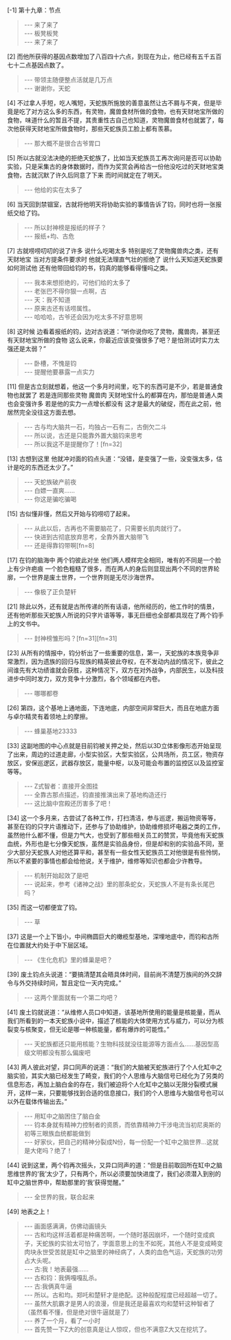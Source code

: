 
[-1] 第十九章：节点
>--- 来了来了<br>
>--- 板凳板凳<br>
>--- 来了来了<br>

[2] 而他所获得的基因点数增加了八百四十六点，到现在为止，他已经有五千五百七十二点基因点数了。
>--- 带领主随便整点活就是几万点<br>
>--- 谢谢你，天蛇<br>

[4] 不过拿人手短，吃人嘴短，天蛇族所施放的善意虽然让古不屑与不爽，但是毕竟是吃了对方这么多的东西，有灵物，魔兽食材所做的食物，也有天财地宝所做的食物，味道什么的暂且不提，其贵重性古自己也知道，灵物魔兽食材也就罢了，每次他获得天财地宝所做食物时，那些天蛇族员工脸上都有羡慕。
>--- 那大概不是很合古爷胃口<br>

[5] 所以古就没法决绝的拒绝天蛇族了，比如当天蛇族员工再次询问是否可以协助实验，只是采集古的身体数据时，而作为奖赏会再给古一份他没吃过的天财地宝类食物，古就沉默了许久后同意了下来 而时间就定在了明天。
>--- 他给的实在太多了<br>

[6] 当天回到禁锢室，古就将他明天将协助实验的事情告诉了钧，同时也将一张报纸交给了钧。
>--- 所以封神榜是报纸的样子？<br>
>--- 报纸+均、古危<br>

[7] 古就唠唠叨叨的说了许多 说什么吃喝太多 特别是吃了灵物魔兽肉之类，还有天财地宝 当对方提条件要求时 他就无法理直气壮的拒绝了 说什么天知道天蛇族要如何测试他 还有他带回给钧的书，钧真的能够看得懂吗之类。
>--- 我本来想拒绝的，可他们给的太多了<br>
>--- 老张巴不得你狠一点啊，古<br>
>--- 天：我不知道<br>
>--- 原来古还有话唠属性。<br>
>--- 哈哈哈，古爷还会因为吃太多不好意思啊<br>

[8] 这时候 边看着报纸的钧，边对古说道：“听你说你吃了灵物，魔兽肉，甚至还有天财地宝所做的食物 这么说来，你最近应该变强很多了吧？是怕测试时实力太强还是太弱？”
>--- 卧槽，不愧是钧<br>
>--- 提醒他要暴露一点实力<br>

[11] 但是古立刻就想着，他这一个多月时间里，吃下的东西可是不少，若是普通食物也就罢了 若是连同那些灵物 魔兽肉 天财地宝什么的都算在内，那怕是普通人类也会变强许多 若是他的实力一点增长都没有 这才是最大的破绽，而在此之前，他居然完全没往这方面去想。
>--- 古与均大脑共一石，均独占一石有二，古倒欠二斗<br>
>--- 所以说，古还是只能靠外置大脑钧来思考<br>
>--- 所以我这不是提醒你了！[fn=32]<br>

[13] 古想到这里 他就冲对面的钧点头道：“没错，是变强了一些，没变强太多，估计是吃的东西还太少了。”
>--- 天蛇族破产前夜<br>
>--- 白嫖一直爽……<br>
>--- 你这是骗吃骗喝<br>

[15] 古似懂非懂，然后又开始与钧唠叨了起来。
>--- 从此以后，古再也不需要脑花了，只需要长肌肉就行了。<br>
>--- 快进到古彻底放弃思考，全靠外置大脑带飞<br>
>--- 还是得靠钧带啊[fn=8]<br>

[17] 在钧的脑海中 两个钧彼此对坐 他们两人模样完全相同，唯有的不同是一个脸上有少许疤痕 一个脸色粗糙了很多，而在两人的身后则显现出两个不同的世界轮廓，一个世界是废土世界，一个世界则是无尽沙海世界。
>--- 像极了正负楚轩<br>

[21] 除此以外，还有就是古所传递的所有话语，他所经历的，他工作时的情景，还有他听那些天蛇族人所说的只字片语等等，事无巨细也全部都具现在了两个钧手上的文书中。
>--- 封神榜雏形吗？[fn=31][fn=31]<br>

[23] 从所有的情报中，钧分析出了一些重要的信息，第一，天蛇族的本族竞争非常激烈，因为遗族的回归与现族的精英彼此夺权，在不发动内战的情况下，彼此之间谁先有大功绩谁就会获胜，这种情况下，双方在对外战争，内部民生，以及科技进步中同时发力，双方竞争十分激烈，各个领域都在内卷。
>--- 哪哪都卷<br>

[26] 第四，这个基地上通地面，下连地底，内部空间非常巨大，而且在地底方面与卓尔精灵有着领地上的摩擦。
>--- 蜂巢基地23333<br>

[33] 这副地图的中心点就是目前钧被关押之处，然后以3D立体影像形态开始呈现了出来，周边的过道走廊，小型实验区，大型实验区，公共场所，员工区，物资存放区，安保巡逻区，武器存放区，能量中枢，以及可能会布置的监控区以及监控室等等。
>--- Z式智者：直接开全图挂<br>
>--- 全靠古那点描述，钧直接推演出来了基地构造还行<br>
>--- 这比脑中宫殿还历害多了吧！<br>

[34] 这一个多月来，古尝试了各种工作，打扫清洁，参与巡逻，搬运物资等等，甚至在钧的只字片语推动下，还参与了协助维护，协助维修损坏电器之类的工作，虽然他什么都不懂，但是力气大，也受到了那些相关员工的赞赏，毕竟他有天蛇族血统，外形也是七分像天蛇族，虽然是实验品身份，但是却和别的实验品不同，至少大部分天蛇族人对他还算平和，甚至有一些女性天蛇族员工对他很是有些怜悯，所以不紧要的事情也都会给他说，关于维护，维修等知识也都会少许教导。
>--- 机制开始起效了是吧<br>
>--- 说起来，参考《诸神之战》里的那条蛇女，天蛇族人不是有条长尾巴吗？<br>

[35] 而这一切都便宜了钧。
>--- 草<br>

[37] 这是一个上下皆小，中间椭圆巨大的橄榄型基地，深埋地底中，而钧和古所在位置就大约处于中下层区域。
>--- 《生化危机》里的蜂巢是吧？<br>

[39] 废土钧点头说道：“要搞清楚其会晤具体时间，目前尚不清楚万族间的外交辞令与外交持续时间，暂且定位一天内完成。”
>--- 这两个里面就有一个第二均吧？<br>

[41] 废土钧就说道：“从维修人员口中知道，该基地所使用的能量是核能量，而从我们所看到的一本天蛇族小说中，描述了核能的大体使用方式与威力，可以分为核裂变与核聚变，但无论是哪一种核能量，都有爆炸的可能性。”
>--- 天蛇族都还只能用核能？生物科技就没往能源等方面点么……基因型高级文明都没有那么偏废吧<br>

[43] 两人彼此对望，异口同声的说道：“我们的大脑被天蛇族进行了个人化缸中之脑实验，其实大脑已经发生了畸变，我们的个人思维与大脑信号已经化为了另类的信息形态，再加上脑白金的存在，我们被迫将个人化缸中之脑以无限分裂模式展开，这样一来，只要能够找到合适的信息接口，我们的个人思维与大脑信号也可以以外在载体传输出去。”
>--- 用缸中之脑困住了脑白金<br>
>--- 钧本身就有精神力控制者的资质，而依靠精神力干涉电流当初尼奥斯的初等三眼族血统都能做到<br>
>--- 好家伙，把自己的精神分裂成N份，每一份配一个缸中之脑世界…这就是大佬吗？绝了！<br>

[44] 说到这里，两个钧再次摇头，又异口同声的道：“但是目前取回所在缸中之脑思维世界的‘我’太少了，只有两个，所以必须要加快进度了，我们必须潜入到别的缸中之脑世界中，帮助那里的‘我’获得觉醒。”
>--- 全世界的我，联合起来<br>

[49] 地表之上！
>--- 画面感满满，仿佛动画镜头<br>
>--- 古和均这样活着都是种痛苦啊，一个随时基因崩坏，一个随时变成疯子，天蛇族的实验太可怕了，字面意思上的生不如死，其他人不是变成畸变肉块永世受苦就是缸中之脑里的神经病了，人类的血色气运，天蛇族的功劳占大头呢。<br>
>--- 古:我！地表最强……<br>
>--- 古和钧：我俩嘎嘎乱杀。<br>
>--- 古:我俩真牛逼<br>
>--- 所以。古和均。郑吒和楚轩才是绝配。这种般配程度已经超越一切了。<br>
>--- 虽然大肌霸才是男人的浪漫，但是我还是最喜欢均和楚轩这种智者了（虽然看不懂，但是绝对很牛逼就是了）<br>
>--- 养了一个月，看了一小时<br>
>--- 首先赞一下Z大的创意真是让人惊叹，但也不满意Z大又在挖坑了。<br>
